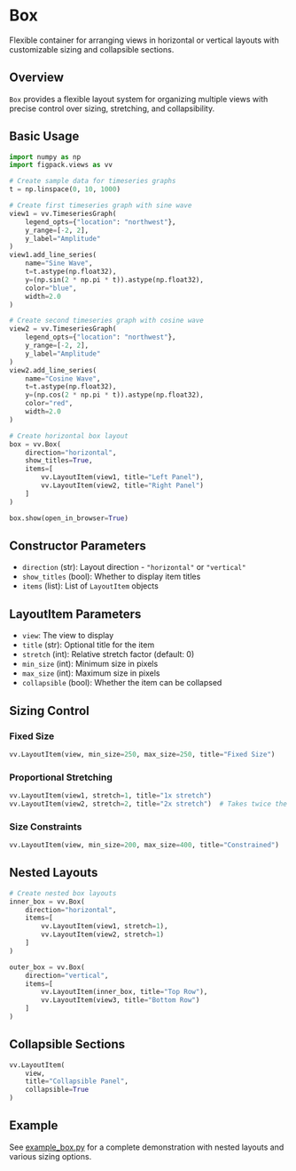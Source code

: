 # Box

Flexible container for arranging views in horizontal or vertical layouts with customizable sizing and collapsible sections.

## Overview

`Box` provides a flexible layout system for organizing multiple views with precise control over sizing, stretching, and collapsibility.

## Basic Usage

```python
import numpy as np
import figpack.views as vv

# Create sample data for timeseries graphs
t = np.linspace(0, 10, 1000)

# Create first timeseries graph with sine wave
view1 = vv.TimeseriesGraph(
    legend_opts={"location": "northwest"},
    y_range=[-2, 2],
    y_label="Amplitude"
)
view1.add_line_series(
    name="Sine Wave",
    t=t.astype(np.float32),
    y=(np.sin(2 * np.pi * t)).astype(np.float32),
    color="blue",
    width=2.0
)

# Create second timeseries graph with cosine wave
view2 = vv.TimeseriesGraph(
    legend_opts={"location": "northwest"},
    y_range=[-2, 2],
    y_label="Amplitude"
)
view2.add_line_series(
    name="Cosine Wave",
    t=t.astype(np.float32),
    y=(np.cos(2 * np.pi * t)).astype(np.float32),
    color="red",
    width=2.0
)

# Create horizontal box layout
box = vv.Box(
    direction="horizontal",
    show_titles=True,
    items=[
        vv.LayoutItem(view1, title="Left Panel"),
        vv.LayoutItem(view2, title="Right Panel")
    ]
)

box.show(open_in_browser=True)
```

## Constructor Parameters

- `direction` (str): Layout direction - `"horizontal"` or `"vertical"`
- `show_titles` (bool): Whether to display item titles
- `items` (list): List of `LayoutItem` objects

## LayoutItem Parameters

- `view`: The view to display
- `title` (str): Optional title for the item
- `stretch` (int): Relative stretch factor (default: 0)
- `min_size` (int): Minimum size in pixels
- `max_size` (int): Maximum size in pixels
- `collapsible` (bool): Whether the item can be collapsed

## Sizing Control

### Fixed Size

```python
vv.LayoutItem(view, min_size=250, max_size=250, title="Fixed Size")
```

### Proportional Stretching

```python
vv.LayoutItem(view1, stretch=1, title="1x stretch")
vv.LayoutItem(view2, stretch=2, title="2x stretch")  # Takes twice the space
```

### Size Constraints

```python
vv.LayoutItem(view, min_size=200, max_size=400, title="Constrained")
```

## Nested Layouts

```python
# Create nested box layouts
inner_box = vv.Box(
    direction="horizontal",
    items=[
        vv.LayoutItem(view1, stretch=1),
        vv.LayoutItem(view2, stretch=1)
    ]
)

outer_box = vv.Box(
    direction="vertical",
    items=[
        vv.LayoutItem(inner_box, title="Top Row"),
        vv.LayoutItem(view3, title="Bottom Row")
    ]
)
```

## Collapsible Sections

```python
vv.LayoutItem(
    view,
    title="Collapsible Panel",
    collapsible=True
)
```

## Example

See [example_box.py](../examples/example_box.py) for a complete demonstration with nested layouts and various sizing options.
